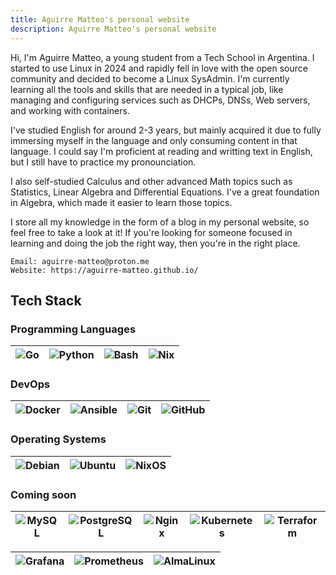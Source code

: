 ```yaml
---
title: Aguirre Matteo's personal website
description: Aguirre Matteo's personal website
---
```


Hi, I'm Aguirre Matteo, a young student from a Tech School in Argentina.
I started to use Linux in 2024 and rapidly fell in love with the open source
community and decided to become a Linux SysAdmin. I'm currently learning all
the tools and skills that are needed in a typical job, like managing and 
configuring services such as DHCPs, DNSs, Web servers, and working with containers.

I've studied English for around 2-3 years, but mainly acquired it due to fully
immersing myself in the language and only consuming content in that language.
I could say I'm proficient at reading and writting text in English, but I still
have to practice my pronounciation.

I also self-studied Calculus and other advanced Math topics such as Statistics,
Linear Algebra and Differential Equations. I've a great foundation in Algebra,
which made it easier to learn those topics.

I store all my knowledge in the form of a blog in my personal website, so feel free to take a look at it! If you're looking for
someone focused in learning and doing the job the right way, then you're in
the right place.

```
Email: aguirre-matteo@proton.me
Website: https://aguirre-matteo.github.io/
```

## Tech Stack
### Programming Languages
| ![Go](https://img.shields.io/badge/Go-black?style=for-the-badge&logo=go&logoColor=%23ffffff&color=%2300ACD7) | ![Python](https://img.shields.io/badge/Python-black?style=for-the-badge&logo=python&logoColor=%23ffffff&color=%23316A98) | ![Bash](https://img.shields.io/badge/Bash-black?style=for-the-badge&logo=gnubash&logoColor=%23ffffff&color=%232C3539) | ![Nix](https://img.shields.io/badge/Nix-black?style=for-the-badge&logo=nixos&logoColor=%23ffffff&color=%235277C3) |
|---|---|---|---|

### DevOps
| ![Docker](https://img.shields.io/badge/Docker-black?style=for-the-badge&logo=docker&logoColor=%23ffffff&color=%230092E6) | ![Ansible](https://img.shields.io/badge/Ansible-black?style=for-the-badge&logo=ansible&logoColor=%23ffffff&color=%23CC0000) | ![Git](https://img.shields.io/badge/Git-black?style=for-the-badge&logo=git&logoColor=%23ffffff&color=%23F05133) | ![GitHub](https://img.shields.io/badge/GitHub-black?style=for-the-badge&logo=github&logoColor=%23ffffff&color=%23000000) |
|---|---|---|---|

### Operating Systems
| ![Debian](https://img.shields.io/badge/Debian-black?style=for-the-badge&logo=debian&logoColor=%23ffffff&color=%23D60751) | ![Ubuntu](https://img.shields.io/badge/Ubuntu-black?style=for-the-badge&logo=ubuntu&logoColor=%23ffffff&color=%23DE460C) | ![NixOS](https://img.shields.io/badge/NixOS-black?style=for-the-badge&logo=nixos&logoColor=%23ffffff&color=%235277C3) |
|---|---|---|

### Coming soon
| ![MySQL](https://img.shields.io/badge/MySQL-black?style=for-the-badge&logo=mysql&logoColor=%23ffffff&color=%23016089) | ![PostgreSQL](https://img.shields.io/badge/PostgreSQL-black?style=for-the-badge&logo=postgresql&logoColor=%23ffffff&color=%232F6091) | ![Nginx](https://img.shields.io/badge/Nginx-black?style=for-the-badge&logo=nginx&logoColor=%23ffffff&color=%23009900) | ![Kubernetes](https://img.shields.io/badge/Kubernetes-black?style=for-the-badge&logo=kubernetes&logoColor=%23ffffff&color=%23306BE6) | ![Terraform](https://img.shields.io/badge/Terraform-black?style=for-the-badge&logo=terraform&logoColor=%23ffffff&color=%235C4EE5) |
|---|---|---|---|---|

| ![Grafana](https://img.shields.io/badge/Grafana-black?style=for-the-badge&logo=grafana&logoColor=%23ffffff&color=%23ED6E2C) | ![Prometheus](https://img.shields.io/badge/Prometheus-black?style=for-the-badge&logo=prometheus&logoColor=%23ffffff&color=%23E75128) | ![AlmaLinux](https://img.shields.io/badge/AlmaLinux-black?style=for-the-badge&logo=almalinux&logoColor=%23ffffff&color=%2300245E) |
|---|---|---|
